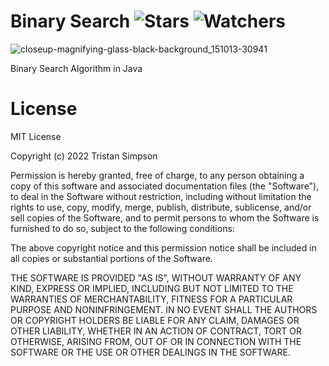 # Binary Search ![Stars](https://img.shields.io/github/stars/realTristan/BinarySearch?color=brightgreen) ![Watchers](https://img.shields.io/github/watchers/realTristan/BinarySearch?label=Watchers)
![closeup-magnifying-glass-black-background_151013-30941](https://user-images.githubusercontent.com/75189508/227646389-fbaff471-6068-4157-9c40-ce1e5c364a75.png)

Binary Search Algorithm in Java


# License
MIT License

Copyright (c) 2022 Tristan Simpson

Permission is hereby granted, free of charge, to any person obtaining a copy of this software and associated documentation files (the "Software"), to deal in the Software without restriction, including without limitation the rights to use, copy, modify, merge, publish, distribute, sublicense, and/or sell copies of the Software, and to permit persons to whom the Software is furnished to do so, subject to the following conditions:

The above copyright notice and this permission notice shall be included in all copies or substantial portions of the Software.

THE SOFTWARE IS PROVIDED "AS IS", WITHOUT WARRANTY OF ANY KIND, EXPRESS OR IMPLIED, INCLUDING BUT NOT LIMITED TO THE WARRANTIES OF MERCHANTABILITY, FITNESS FOR A PARTICULAR PURPOSE AND NONINFRINGEMENT. IN NO EVENT SHALL THE AUTHORS OR COPYRIGHT HOLDERS BE LIABLE FOR ANY CLAIM, DAMAGES OR OTHER LIABILITY, WHETHER IN AN ACTION OF CONTRACT, TORT OR OTHERWISE, ARISING FROM, OUT OF OR IN CONNECTION WITH THE SOFTWARE OR THE USE OR OTHER DEALINGS IN THE SOFTWARE.
